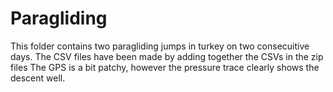 # Paragliding
This folder contains two paragliding jumps in turkey on two consecuitive days. The CSV files have been made by adding together the CSVs in the zip files The GPS is a bit patchy, however the pressure trace clearly shows the descent well.
